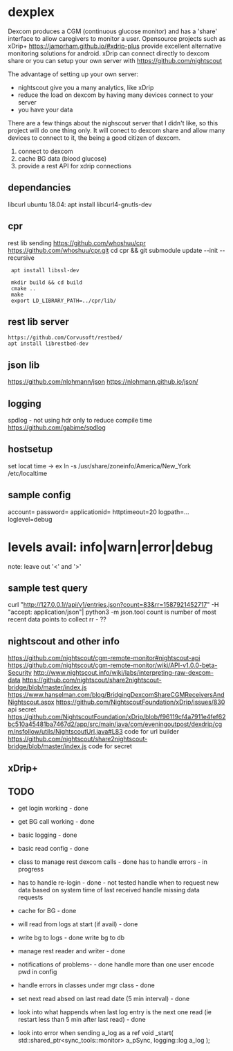 # dexplex
Dexcom produces a CGM (continuous glucose monitor) and has a 'share' interface to allow caregivers to monitor a user.
Opensource projects such as xDrip+ https://jamorham.github.io/#xdrip-plus provide excellent alternative monitoring solutions for android.  xDrip can connect directly to dexcom share or you can setup your own server with https://github.com/nightscout

The advantage of setting up your own server:
* nightscout give you a many analytics, like xDrip
* reduce the load on dexcom by having many devices connect to your server
* you have your data

There are a few things about the nighscout server that I didn't like, so this project will do one thing only.  It will conect to dexcom share and allow many devices to connect to it, the being a good citizen of dexcom.

1. connect to dexcom
2. cache BG data (blood glucose)
3. provide a rest API for xdrip connections



 dependancies
 ----------------
 libcurl
  ubuntu 18.04: apt install libcurl4-gnutls-dev 

  cpr
  ----------------------------------
  rest lib sending
     https://github.com/whoshuu/cpr
     https://github.com/whoshuu/cpr.git
     cd cpr && git submodule update --init --recursive

     apt install libssl-dev

     mkdir build && cd build
     cmake ..
     make
     export LD_LIBRARY_PATH=../cpr/lib/
     
  rest lib server
  -------------------
    https://github.com/Corvusoft/restbed/
    apt install librestbed-dev



  json lib
  -------------------------------------
  https://github.com/nlohmann/json
  https://nlohmann.github.io/json/


  logging
  -------------------------------------
  spdlog - not using hdr only to reduce compile time
    https://github.com/gabime/spdlog

  hostsetup
  -------------
  set locat time -> ex ln -s /usr/share/zoneinfo/America/New_York /etc/localtime

sample config
-----------------------
account=<your account login>
password=<account pwd>
applicationid=<app id>
httptimeout=20
logpath=...
loglevel=debug
# levels avail: info|warn|error|debug
note: leave out '<' and '>'

sample test query
-----------------------
 curl  "http://127.0.0.1//api/v1/entries.json?count=83&rr=1587921452717" -H  "accept: application/json"| python3 -m json.tool
 count is number of most recent data points to collect
 rr - ??



nightscout and other info
-------------------------
https://github.com/nightscout/cgm-remote-monitor#nightscout-api
https://github.com/nightscout/cgm-remote-monitor/wiki/API-v1.0.0-beta-Security
http://www.nightscout.info/wiki/labs/interpreting-raw-dexcom-data
https://github.com/nightscout/share2nightscout-bridge/blob/master/index.js
https://www.hanselman.com/blog/BridgingDexcomShareCGMReceiversAndNightscout.aspx
https://github.com/NightscoutFoundation/xDrip/issues/830        api secret
https://github.com/NightscoutFoundation/xDrip/blob/f96119cf4a7911e4fef62bc510a45481ba7467d2/app/src/main/java/com/eveningoutpost/dexdrip/cgm/nsfollow/utils/NightscoutUrl.java#L83  code for url builder
https://github.com/nightscout/share2nightscout-bridge/blob/master/index.js code for secret


xDrip+
-------------------------


TODO
------------------------------------
* get login working - done
* get BG call working - done
* basic logging - done
* basic read config - done
* class to manage rest dexcom calls - done
 has to handle errors - in progress
*  has to handle re-login  - done - not tested
 handle when to request new data based on system time of last received
 handle missing data requests
* cache for BG - done
* will read from logs at start (if avail) - done
* write bg to logs - done
write bg to db 
* manage rest reader and writer - done
* notifications of problems- - done
handle more than one user
encode pwd in config
* handle errors in classes under mgr class - done
* set next read absed on last read date (5 min interval) - done
* look into what happends when last log entry is the next one read (ie restart less than 5 min after last read) - done

* look into error when sending a_log as a ref
void _start( std::shared_ptr<sync_tools::monitor> a_pSync, logging::log a_log );


